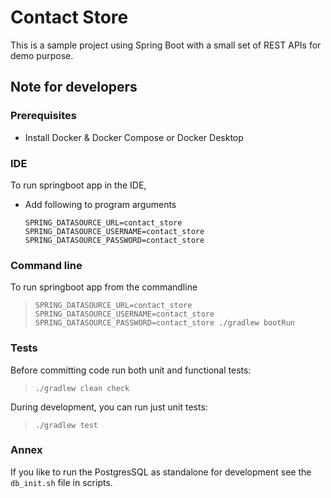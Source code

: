 # Contact Store #

This is a sample project using Spring Boot with a small set of REST APIs for demo purpose.

## Note for developers

### Prerequisites

* Install Docker & Docker Compose or Docker Desktop

### IDE
To run springboot app in the IDE, 
- Add following to program arguments  
  ```
  SPRING_DATASOURCE_URL=contact_store
  SPRING_DATASOURCE_USERNAME=contact_store 
  SPRING_DATASOURCE_PASSWORD=contact_store
  ```
  
### Command line
To run springboot app from the commandline

> `SPRING_DATASOURCE_URL=contact_store SPRING_DATASOURCE_USERNAME=contact_store SPRING_DATASOURCE_PASSWORD=contact_store ./gradlew bootRun`

### Tests
Before committing code run both unit and functional tests:

> `./gradlew clean check`

During development, you can run just unit tests:

> `./gradlew test`

### Annex

If you like to run the PostgresSQL as standalone for development see the `db_init.sh` file in scripts.